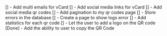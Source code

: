 [] - Add multi emails for vCard
[] - Add social media links for vCard
[] - Add social media qr codes
[] - Add pagination to my qr codes page
[] - Store errors in the database
[] - Create a page to show logs error
[] - Add statistics for each qr code
[] - Let the user to add a logo on the QR code
[Done] - Add the ability to user to copy the QR Code
